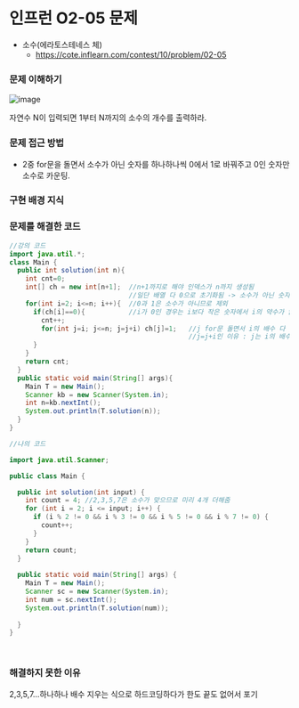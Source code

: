 # 인프런 O2-05 문제
- 소수(에라토스테네스 체)
    - https://cote.inflearn.com/contest/10/problem/02-05

### 문제 이해하기
![image](https://user-images.githubusercontent.com/90403366/230663830-b03d5ea8-e376-4901-ab4c-437b49d3c77b.png)

자연수 N이 입력되면 1부터 N까지의 소수의 개수를 출력하라.

### 문제 접근 방법
- 2중 for문을 돌면서 소수가 아닌 숫자를 하나하나씩 0에서 1로 바꿔주고 0인 숫자만 소수로 카운팅.

### 구현 배경 지식

### 문제를 해결한 코드
```java
//강의 코드
import java.util.*;
class Main {
  public int solution(int n){
    int cnt=0;
    int[] ch = new int[n+1];  //n+1까지로 해야 인덱스가 n까지 생성됨
                              //일단 배열 다 0으로 초기화됨 -> 소수가 아닌 숫자들을 반복문 돌면서 하나씩 1로 바꿔가야함.
    for(int i=2; i<=n; i++){  //0과 1은 소수가 아니므로 제외
      if(ch[i]==0){           //i가 0인 경우는 i보다 작은 숫자에서 i의 약수가 없었다는 뜻임(1로 바뀌지 않았으므로) 
        cnt++;
        for(int j=i; j<=n; j=j+i) ch[j]=1;   //j for문 돌면서 i의 배수 다 체크하면서 1로바꿈
                                             //j=j+i인 이유 : j는 i의 배수로 반복문 돌면서 체크해야함
      }
    }
    return cnt;
  }
  public static void main(String[] args){
    Main T = new Main();
    Scanner kb = new Scanner(System.in);
    int n=kb.nextInt();
    System.out.println(T.solution(n));
  }
}

//나의 코드

import java.util.Scanner;

public class Main {

  public int solution(int input) {
    int count = 4; //2,3,5,7은 소수가 맞으므로 미리 4개 더해줌
    for (int i = 2; i <= input; i++) {
      if (i % 2 != 0 && i % 3 != 0 && i % 5 != 0 && i % 7 != 0) {
        count++;
      }
    }
    return count;
  }
  
  public static void main(String[] args) {
    Main T = new Main();
    Scanner sc = new Scanner(System.in);
    int num = sc.nextInt();
    System.out.println(T.solution(num));
    
  }
}




```

### 해결하지 못한 이유
2,3,5,7...하나하나 배수 지우는 식으로 하드코딩하다가 한도 끝도 없어서 포기
